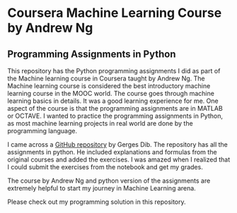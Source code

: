 # Coursera Machine Learning Course by Andrew Ng

## Programming Assignments in Python 

This repository has the Python programming assignments I did as part of the Machine learning course in Coursera taught by Andrew Ng. The Machine learning course is considered the best introductory machine learning course in the MOOC world. The course goes through machine learning basics in details. It was a good learning experience for me. 
One aspect of the course is that the programming assignments are in MATLAB or OCTAVE. I wanted to practice the programming assignments in Python, as most machine learning projects in real world are done by the programming language. 

I came across a [GitHub repository](https://github.com/dibgerge/ml-coursera-python-assignments) by Gerges Dib. The repository has all the assignments in python. He included explanations and formulas from the original courses and added the exercises. I was amazed when I realized that I could submit the exercises from the notebook and get my grades. 

The course by Andrew Ng and python version of the assignments are extremely helpful to start my journey in Machine Learning arena. 

Please check out my programming solution in this repository. 
